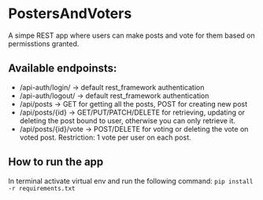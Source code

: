 # PostersAndVoters
A simpe REST app where users can make posts and vote for them based on permisstions granted.

## Available endpoinsts:
- /api-auth/login/ -> default rest_framework authentication
- /api-auth/logout/ -> default rest_framework authentication
- /api/posts -> GET for getting all the posts, POST for creating new post
- /api/posts/{id} -> GET/PUT/PATCH/DELETE for retrieving, updating or deleting the post bound to user, otherwise you can only retrieve it.
- /api/posts/{id}/vote -> POST/DELETE for voting or deleting the vote on voted post. Restriction: 1 vote per user on each post.

## How to run the app
In terminal activate virtual env and run the following command: `pip install -r requirements.txt`